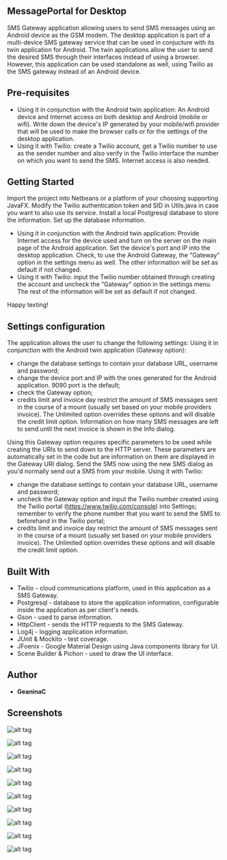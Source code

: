 ## MessagePortal for Desktop
SMS Gateway application allowing users to send SMS messages using an Android device as the GSM modem. The desktop application is part of a multi-device SMS gateway service
that can be used in conjucture with its twin application for Android. The twin applications allow the user to send the desired SMS through their interfaces
instead of using a browser. However, this application can be used standalone as well, using Twilio as the SMS gateway instead of an Android device.

## Pre-requisites
 * Using it in conjunction with the Android twin application: An Android device and Internet access on both desktop and Android (mobile or wifi). Write down the device's IP generated by your mobile/wifi provider that will be used to make the browser calls or  for the settings of the desktop application. 
 * Using it with Twilio: create a Twilio account, get a Twilio number to use as the sender number and also verify in the Twilio interface the number on which you want to send the SMS. Internet access is also needed.

## Getting Started
Import the project into Netbeans or a platform of your choosing supporting JavaFX. Modify the Twilio authentication token and SID in Utils.java in case you want to also use its service. Install a local Postgresql database to store the information. Set up the database information.

* Using it in conjunction with the Android twin application: Provide Internet access for the device used and turn on the server on the main page of the Android application. Set the device's port and IP into the desktop application. Check, to use the Android Gateway, the "Gateway" option in the settings menu as well. The other information will be set as default if not changed.
 * Using it with Twilio: input the Twilio number obtained through creating the account and uncheck the "Gateway" option in the settings menu. The rest of the information will be set as default if not changed.

Happy texting!

## Settings configuration
The application allows the user to change the following settings:
Using it in conjunction with the Android twin application (Gateway option): 
 * change the database settings to contain your database URL, username and password;
 * change the device port and IP with the ones generated for the Android application. 9090 port is the default;
 * check the Gateway option;
 * credits limit and invoice day restrict the amount of SMS messages sent in the course of a mount (usually set based on your mobile providers invoice). The Unlimited option overrides these options and will disable the credit limit option.
Information on how many SMS messages are left to send until the next invoice is shown in the Info dialog.

Using this Gateway option requires specific parameters to be used while creating the URIs to send down to the HTTP server. These parameters are automatically set in the code but are information on them are displayed in the Gateway URI dialog.
Send the SMS now using the new SMS dialog as you'd normally send out a SMS from your mobile.
Using it with Twilio: 
 * change the database settings to contain your database URL, username and password;
 * uncheck the Gateway option and input the Twilio number created using the Twilio portal (https://www.twilio.com/console) into Settings; remember to verify the phone number that you want to send the SMS to beforehand in the Twilio portal;
 * credits limit and invoice day restrict the amount of SMS messages sent in the course of a mount (usually set based on your mobile providers invoice). The Unlimited option overrides these options and will disable the credit limit option.
 

## Built With
 * Twilio - cloud communications platform, used in this application as a SMS Gateway.
 * Postgresql - database to store the application information, configurable inside the application as per client's needs.
 * Gson - used to parse information.
 * HttpClient - sends the HTTP requests to the SMS Gateway.
 * Log4j - logging application information.
 * JUnit & Mockito - test coverage.
 * JFoenix - Google Material Design using Java components library for UI.
 * Scene Builder & Pichon - used to draw the UI interface.

## Author
* **GeaninaC**

## Screenshots
![alt tag](https://user-images.githubusercontent.com/35954631/115241354-65e26900-a129-11eb-9b85-efa5a871693c.JPG)

![alt tag](https://user-images.githubusercontent.com/35954631/115243154-48ae9a00-a12b-11eb-85dc-cd7f65338878.JPG)

![alt tag](https://user-images.githubusercontent.com/35954631/115241358-667aff80-a129-11eb-87c3-324896eba31f.JPG)

![alt tag](https://user-images.githubusercontent.com/35954631/115241360-67139600-a129-11eb-98e8-65347f418bdd.JPG)

![alt tag](https://user-images.githubusercontent.com/35954631/115241361-67139600-a129-11eb-88b9-870351dd906f.JPG)

![alt tag](https://user-images.githubusercontent.com/35954631/115241362-67ac2c80-a129-11eb-870d-e130fc059389.JPG)

![alt tag](https://user-images.githubusercontent.com/35954631/115241365-67ac2c80-a129-11eb-8ebb-7d377fb6c5e9.JPG)

![alt tag](https://user-images.githubusercontent.com/35954631/115241367-67ac2c80-a129-11eb-8cc8-b106bffae736.JPG)

![alt tag](https://user-images.githubusercontent.com/35954631/115241369-6844c300-a129-11eb-8232-a2b8990cb6a3.JPG)

![alt tag](https://user-images.githubusercontent.com/35954631/115241373-6844c300-a129-11eb-9d00-b020c7450cba.JPG)

